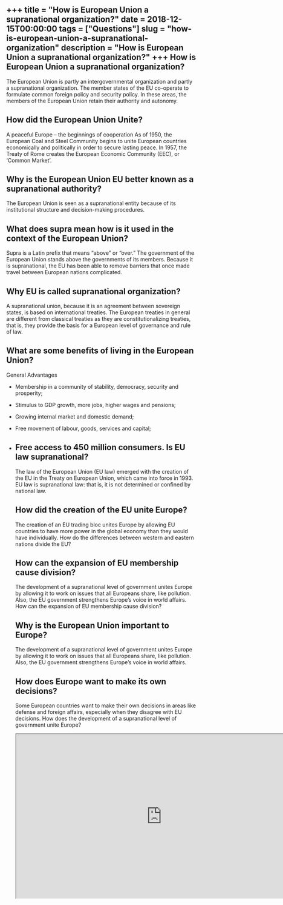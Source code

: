 +++
title = "How is European Union a supranational organization?"
date = 2018-12-15T00:00:00
tags = ["Questions"]
slug = "how-is-european-union-a-supranational-organization"
description = "How is European Union a supranational organization?"
+++
How is European Union a supranational organization?
---------------------------------------------------

The European Union is partly an intergovernmental organization and partly a supranational organization. The member states of the EU co-operate to formulate common foreign policy and security policy. In these areas, the members of the European Union retain their authority and autonomy.

How did the European Union Unite?
---------------------------------

A peaceful Europe – the beginnings of cooperation As of 1950, the European Coal and Steel Community begins to unite European countries economically and politically in order to secure lasting peace. In 1957, the Treaty of Rome creates the European Economic Community (EEC), or ‘Common Market’.

Why is the European Union EU better known as a supranational authority?
-----------------------------------------------------------------------

The European Union is seen as a supranational entity because of its institutional structure and decision-making procedures.

What does supra mean how is it used in the context of the European Union?
-------------------------------------------------------------------------

Supra is a Latin prefix that means “above” or “over.” The government of the European Union stands above the governments of its members. Because it is supranational, the EU has been able to remove barriers that once made travel between European nations complicated.

Why EU is called supranational organization?
--------------------------------------------

A supranational union, because it is an agreement between sovereign states, is based on international treaties. The European treaties in general are different from classical treaties as they are constitutionalizing treaties, that is, they provide the basis for a European level of governance and rule of law.

What are some benefits of living in the European Union?
-------------------------------------------------------

General Advantages

- Membership in a community of stability, democracy, security and prosperity;
- Stimulus to GDP growth, more jobs, higher wages and pensions;
- Growing internal market and domestic demand;
- Free movement of labour, goods, services and capital;
- Free access to 450 million consumers. Is EU law supranational?
    ------------------------
    
    The law of the European Union (EU law) emerged with the creation of the EU in the Treaty on European Union, which came into force in 1993. EU law is supranational law: that is, it is not determined or confined by national law.
    
    How did the creation of the EU unite Europe?
    --------------------------------------------
    
    The creation of an EU trading bloc unites Europe by allowing EU countries to have more power in the global economy than they would have individually. How do the differences between western and eastern nations divide the EU?
    
    How can the expansion of EU membership cause division?
    ------------------------------------------------------
    
    The development of a supranational level of government unites Europe by allowing it to work on issues that all Europeans share, like pollution. Also, the EU government strengthens Europe’s voice in world affairs. How can the expansion of EU membership cause division?
    
    Why is the European Union important to Europe?
    ----------------------------------------------
    
    The development of a supranational level of government unites Europe by allowing it to work on issues that all Europeans share, like pollution. Also, the EU government strengthens Europe’s voice in world affairs.
    
    How does Europe want to make its own decisions?
    -----------------------------------------------
    
    Some European countries want to make their own decisions in areas like defense and foreign affairs, especially when they disagree with EU decisions. How does the development of a supranational level of government unite Europe?
    
    <iframe allow="accelerometer; autoplay; clipboard-write; encrypted-media; gyroscope; picture-in-picture" allowfullscreen="" class="__youtube_prefs__  epyt-is-override  no-lazyload" data-no-lazy="1" data-origheight="433" data-origwidth="770" data-skipgform_ajax_framebjll="" height="433" id="_ytid_26218" loading="lazy" src="https://www.youtube.com/embed/tkGyBWE33WA?enablejsapi=1&autoplay=0&cc_load_policy=0&cc_lang_pref=&iv_load_policy=1&loop=0&modestbranding=0&rel=1&fs=1&playsinline=0&autohide=2&theme=dark&color=red&controls=1&" title="YouTube player" width="770"></iframe>